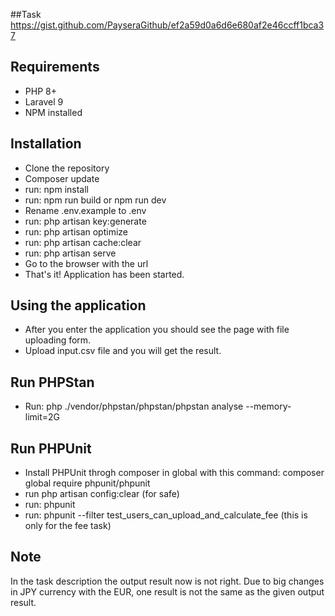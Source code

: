 
##Task
https://gist.github.com/PayseraGithub/ef2a59d0a6d6e680af2e46ccff1bca37

## Requirements

- PHP 8+
- Laravel 9
- NPM installed


## Installation
- Clone the repository
- Composer update
- run: npm install
- run: npm run build or npm run dev
- Rename .env.example to .env
- run: php artisan key:generate
- run: php artisan optimize
- run: php artisan cache:clear
- run: php artisan serve
- Go to the browser with the url
- That's it! Application has been started.

## Using the application
- After you enter the application you should see the page with file uploading form.
- Upload input.csv file and you will get the result.

## Run PHPStan
- Run: php ./vendor/phpstan/phpstan/phpstan analyse --memory-limit=2G

## Run PHPUnit
- Install PHPUnit throgh composer in global with this command: composer global require phpunit/phpunit
- run php artisan config:clear (for safe)
- run: phpunit
- run: phpunit --filter test_users_can_upload_and_calculate_fee (this is only for the fee task)

## Note
In the task description the output result now is not right. Due to big changes in JPY currency with the EUR, one result is not the same as the given output result.
